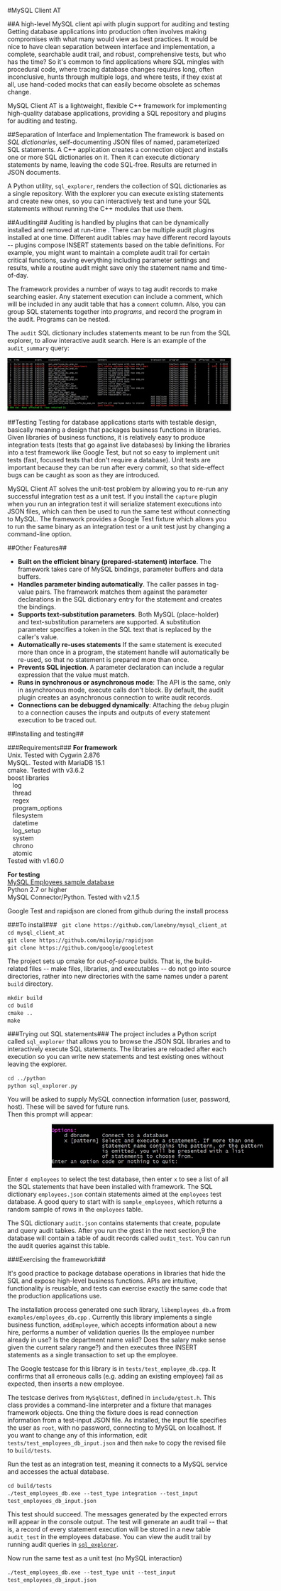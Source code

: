 
#MySQL Client AT

##A high-level MySQL client api with plugin support for auditing and testing  
Getting database applications into production often involves making compromises with what many would view as best practices. It would be nice to have clean separation between interface and implementation, a complete, searchable audit trail, and robust, comprehensive tests, but who has the time? So it's common to find applications where SQL mingles with procedural code, where tracing database changes requires long, often inconclusive, hunts through multiple logs, and where tests, if they exist at all, use hand-coded mocks that can easily become obsolete as schemas change.

MySQL Client AT is a lightweight, flexible C++ framework for implementing high-quality database applications, providing a SQL repository and plugins for auditing  and testing. 

##Separation of Interface and Implementation
The framework is based on *SQL dictionaries*, self-documenting JSON files of named, parameterized SQL statements. A C++ application creates a connection object and installs one or more SQL dictionaries on it. Then it can execute dictionary statements by name, leaving the code SQL-free. Results are returned in JSON documents. 

A Python utility, `sql_explorer`, renders the collection of SQL dictionaries as a single repository. With the explorer you can execute existing statements and create new ones, so you can interactively test and tune your SQL statements without running the C++ modules that use them.   

##Auditing##
Auditing is handled by plugins that can be dynamically installed and removed at run-time . There can be multiple audit plugins installed at one time. Different audit tables may have different record layouts -- plugins compose INSERT statements based on the table definitions. For example, you might want to maintain a complete audit trail for certain critical functions, saving everything including parameter settings and results, while a routine audit might save only the statement name and time-of-day. 

The framework provides a number of ways to tag audit records to make searching easier. 
Any statement execution can include a comment, which will be included in any audit table that has a `comment` column. Also, you can group SQL statements together into *programs*, and record the program in the audit. Programs can be nested.  

The `audit` SQL dictionary includes statements meant to be run from the SQL explorer, to allow interactive audit search. Here is an example of the `audit_summary` query:

![Audit Summary](https://github.com/lanebny/mysql_client_at/blob/master/image/audit_summary.png)

##Testing
Testing for database applications starts with testable design, basically meaning a design that packages business functions in libraries. Given libraries of business functions, it is relatively easy to produce integration tests (tests that go against live databases) by linking the libraries into a test framework like Google Test, but not so easy to implement unit tests (fast, focused tests that don't require a database). Unit tests are important because they can be run after every commit, so that side-effect bugs can be caught as soon as they are introduced. 

MySQL Client AT solves the unit-test problem by allowing you to re-run any successful integration test as a unit test. If you install the `capture` plugin when you run an integration test it will serialize statement executions into JSON files, which can then be used to run the same test without connecting to MySQL. The framework provides a Google Test fixture which allows you to run the same binary as an integration test or a unit test just by changing a command-line option.


##Other Features##

* **Built on the efficient binary (prepared-statement) interface**. The framework  takes care of MySQL bindings, parameter buffers and data buffers.    
* **Handles parameter binding automatically**. The caller passes in tag-value pairs. The framework matches them against the parameter declarations in the SQL dictionary entry for the statement and creates the bindings.  
* **Supports text-substitution parameters**. Both MySQL (place-holder) and text-substitution parameters are supported. A substitution parameter specifies a token in the SQL text that is replaced by the caller's value.
* **Automatically re-uses statements** If the same statement is executed more than once in a program, the statement handle will automatically be re-used, so that no statement is prepared more than once.
* **Prevents SQL injection**. A parameter declaration can include a regular expression that the value must match.
* **Runs in synchronous or asynchronous mode**: The API is the same, only in asynchronous mode, execute calls don't block. By default, the audit plugin creates an asynchronous connection to write audit records.  
* **Connections can be debugged dynamically**: Attaching the `debug` plugin to a connection causes the inputs and outputs of every statement execution to be traced out.

##Installing and testing##

###Requirements###
**For framework**  
Unix. Tested with Cygwin 2.876  
MySQL. Tested with MariaDB 15.1  
cmake. Tested with  v3.6.2  
boost libraries  
&nbsp; &nbsp;log   
&nbsp; &nbsp;thread  
&nbsp; &nbsp;regex   
&nbsp; &nbsp;program\_options   
&nbsp; &nbsp;filesystem   
&nbsp; &nbsp;datetime   
&nbsp; &nbsp;log\_setup   
&nbsp; &nbsp;system   
&nbsp; &nbsp;chrono   
&nbsp; &nbsp;atomic   
Tested with  v1.60.0  

**For testing**  
[MySQL Employees sample database](https://dev.mysql.com/doc/employee/en/employees-installation.html)  
Python 2.7 or higher  
MySQL Connector/Python. Tested with v2.1.5  

Google Test and rapidjson are cloned from github during the install process  

###To install###
` git clone https://github.com/lanebny/mysql_client_at`  
 `cd mysql_client_at`   
 `git clone https://github.com/miloyip/rapidjson`   
`git clone https://github.com/google/googletest`   

The project sets up cmake for *out-of-source* builds. That is, the build-related files -- make files, libraries, and executables -- do not go into source directories, rather into new directories with the same names under a parent `build` directory.   
 
`mkdir build`  
`cd build`  
`cmake ..`    
`make`  

<a name="python"></a>
###Trying out SQL statements###
The project includes a Python script called `sql_explorer` that allows you to browse the JSON SQL libraries and to interactively execute SQL statements. The libraries are reloaded after each execution so you can write new statements and test existing ones without leaving the explorer.

`cd ../python`  
`python sql_explorer.py`
 
You will be asked to supply MySQL connection information (user, password, host). These will be saved for future runs.  
Then this prompt will appear:   
    
 <img src="https://github.com/lanebny/mysql_client_at/blob/master/image/sql_prompt.png" width="500"  hspace="100"  /> 

Enter `d employees` to select the test database, then enter `x` to see a list of all the SQL statements that have been installed with framework. The SQL dictionary `employees.json` contain statements aimed at the `employees` test database. A good query to start with is `sample_employees`, which returns a random sample of rows in the `employees` table.   

The SQL dictionary `audit.json` contains statements that create, populate and query audit tabkes. After you run the gtest in the next section,9 the database will contain a table of audit records called `audit_test`. You can run the audit queries against this table.

###Exercising the framework###

It's good practice to package database operations in libraries that hide the SQL and expose high-level business functions.  APIs are intuitive, functionality is reusable, and tests can exercise exactly the same code that the production applications use.  

The installation process generated one such library, `libemployees_db.a` from `examples/employees_db.cpp` . Currently this library implements a single business function, `addEmployee`, which accepts information about a new hire, performs a number of validation queries (Is the employee number already in use? Is the department name valid? Does the salary make sense given the current salary range?) and then executes three INSERT statements as a single transaction to set up the employee.

The Google testcase for this library is in `tests/test_employee_db.cpp`. It confirms that all erroneous calls (e.g. adding an existing employee) fail as expected, then inserts a new employee. 

The testcase derives from `MySqlGtest`, defined in `include/gtest.h`. This class provides a command-line interpreter and a fixture that manages framework objects. One thing the fixture does is read connection information from a test-input JSON file. As installed, the input file specifies the user as `root`, with no password, connecting to MySQL on localhost. If you want to change any of this information, edit `tests/test_employees_db_input.json` and then `make` to copy the revised file to `build/tests`.

Run the test as an integration test, meaning it connects to a MySQL service and accesses the actual database.

`cd build/tests`  
`./test_employees_db.exe --test_type integration --test_input test_employees_db_input.json`

This test should succeed. The messages generated by the expected errors will appear in the console output.  The test will generate an audit trail -- that is, a record of every statement execution will be stored in a new table `audit_test` in the employees database. You can view the audit trail by running audit queries in [`sql_explorer`](#python).

Now run the same test as a unit test (no MySQL interaction)

`./test_employees_db.exe --test_type unit --test_input test_employees_db_input.json`





